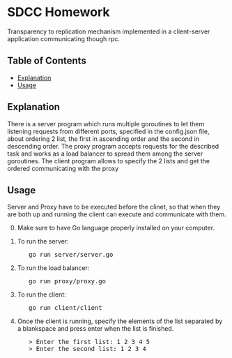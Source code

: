 # SDCC Homework

Transparency to replication mechanism implemented in a client-server application communicating though rpc.

## Table of Contents

- [Explanation](#explanation)
- [Usage](#usage)

## Explanation

There is a server program which runs multiple goroutines to let them listening requests from different ports, specified in the config.json file, about ordering 2 list, the first in ascending order and the second in descending order.
The proxy program accepts requests for the described task and works as a load balancer to spread them among the server goroutines.
The client program allows to specify the 2 lists and get the ordered communicating with the proxy

## Usage

Server and Proxy have to be executed before the clinet, so that when they are both up and running the client can execute and communicate with them.

0. Make sure to have Go language properly installed on your computer.

1. To run the server:
   <pre>
      go run server/server.go
   </pre>
   

3. To run the load balancer:
   <pre>
      go run proxy/proxy.go
   </pre>

4. To run the client:
   <pre>
      go run client/client
   </pre>

5. Once the client is running, specify the elements of the list separated by a blankspace and press enter when the list is finished.
   <pre>
      > Enter the first list: 1 2 3 4 5
      > Enter the second list: 1 2 3 4
   </pre>
